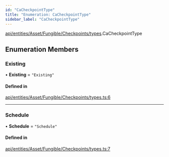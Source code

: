 ```yaml
---
id: "CaCheckpointType"
title: "Enumeration: CaCheckpointType"
sidebar_label: "CaCheckpointType"
---
```


[api/entities/Asset/Fungible/Checkpoints/types](../../../../../../../../modules/API/Entities/Asset/Fungible/Checkpoints/Types/Types.md).CaCheckpointType

## Enumeration Members

### Existing

• **Existing** = ``"Existing"``

#### Defined in

[api/entities/Asset/Fungible/Checkpoints/types.ts:6](https://github.com/PolymeshAssociation/polymesh-sdk/blob/c8da9dfce/src/api/entities/Asset/Fungible/Checkpoints/types.ts#L6)

___

### Schedule

• **Schedule** = ``"Schedule"``

#### Defined in

[api/entities/Asset/Fungible/Checkpoints/types.ts:7](https://github.com/PolymeshAssociation/polymesh-sdk/blob/c8da9dfce/src/api/entities/Asset/Fungible/Checkpoints/types.ts#L7)
